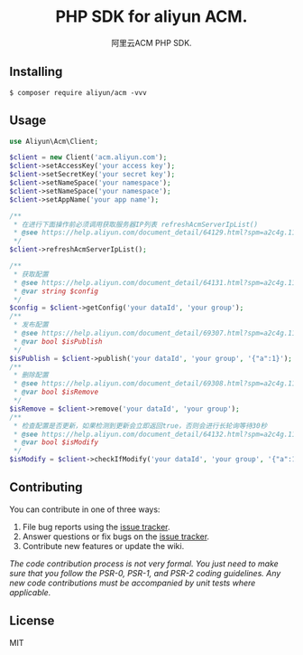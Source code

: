 <h1 align="center"> PHP SDK for aliyun ACM. </h1>

<p align="center"> 阿里云ACM PHP SDK.</p>


## Installing

```shell
$ composer require aliyun/acm -vvv
```

## Usage

```php
use Aliyun\Acm\Client;

$client = new Client('acm.aliyun.com');
$client->setAccessKey('your access key');
$client->setSecretKey('your secret key');
$client->setNameSpace('your namespace');
$client->setNameSpace('your namespace');
$client->setAppName('your app name');

/** 
 * 在进行下面操作前必须调用获取服务器IP列表 refreshAcmServerIpList()
 * @see https://help.aliyun.com/document_detail/64129.html?spm=a2c4g.11186623.6.574.bef5674fio1Bnv 
 */
$client->refreshAcmServerIpList();

/**
 * 获取配置
 * @see https://help.aliyun.com/document_detail/64131.html?spm=a2c4g.11186623.6.576.5305674fxujgIk
 * @var string $config 
 */
$config = $client->getConfig('your dataId', 'your group');
/**
 * 发布配置
 * @see https://help.aliyun.com/document_detail/69307.html?spm=a2c4g.11186623.6.578.2cf37a1c8vxBgD
 * @var bool $isPublish 
 */
$isPublish = $client->publish('your dataId', 'your group', '{"a":1}');
/** 
 * 删除配置
 * @see https://help.aliyun.com/document_detail/69308.html?spm=a2c4g.11186623.6.579.23e052b5igAgFi
 * @var bool $isRemove 
 */
$isRemove = $client->remove('your dataId', 'your group');
/** 
 * 检查配置是否更新，如果检测到更新会立即返回true，否则会进行长轮询等待30秒
 * @see https://help.aliyun.com/document_detail/64132.html?spm=a2c4g.11186623.6.577.5b9111b6a3vgi8
 * @var bool $isModify 
 */
$isModify = $client->checkIfModify('your dataId', 'your group', '{"a":1}');
```

## Contributing

You can contribute in one of three ways:

1. File bug reports using the [issue tracker](https://github.com/JimChenWYU/aliyun-acm/issues).
2. Answer questions or fix bugs on the [issue tracker](https://github.com/JimChenWYU/aliyun-acm/issues).
3. Contribute new features or update the wiki.

_The code contribution process is not very formal. You just need to make sure that you follow the PSR-0, PSR-1, and PSR-2 coding guidelines. Any new code contributions must be accompanied by unit tests where applicable._

## License

MIT